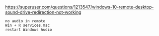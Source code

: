 https://superuser.com/questions/1213547/windows-10-remote-desktop-sound-drive-redirection-not-working

~~~shell
no audio in remote
Win + R services.msc
restart Windows Audio
~~~

